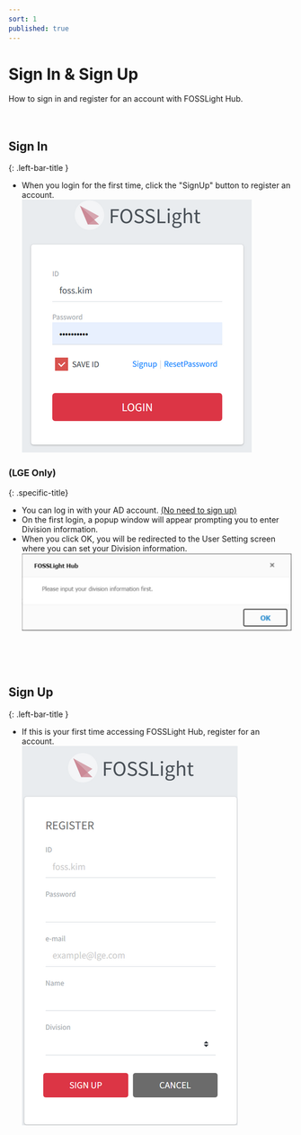 ```yaml
---
sort: 1
published: true
---
```

# Sign In & Sign Up
How to sign in and register for an account with FOSSLight Hub.  
<br><br>

## Sign In  
{: .left-bar-title }
- When you login for the first time, click the "SignUp" button to register an account.   
![SignIn](images/1_sign_in.PNG)
   

### (LGE Only)
{: .specific-title} 
   - You can log in with your AD account. <U>(No need to sign up)</U>  
   - On the first login, a popup window will appear prompting you to enter Division information.  
   - When you click OK, you will be redirected to the User Setting screen where you can set your Division information.  
    ![SignIn](images/1_sign_in_first_popup.PNG)  

<br><br><br>

## Sign Up  
{: .left-bar-title }  
- If this is your first time accessing FOSSLight Hub, register for an account.  
![SignUp](images/1_sign_up.PNG)  



